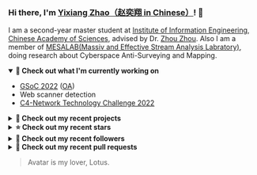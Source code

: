 ### Hi there, I'm [Yixiang Zhao（赵奕翔 in Chinese）](https://seriouszyx.github.io/homepage/)! 👋 

I am a second-year master student at [Institute of Information Engineering](http://www.iie.ac.cn/), [Chinese Academy of Sciences](https://www.cas.cn/), advised by Dr. [Zhou Zhou](http://people.ucas.edu.cn/~zhouzhou). Also I am a member of [MESALAB(Massiv and Effective Stream Analysis Labratory)](http://mesalab.cn/), doing research about Cyberspace Anti-Surveying and Mapping.

<details open>
  <summary><strong>🔭 Check out what I'm currently working on</strong></summary>
  
  - [GSoC 2022](https://summerofcode.withgoogle.com/programs/2022/projects/ev4TPeRU) ([OA](https://gsoc.casbin.org/))
  - Web scanner detection
  - [C4-Network Technology Challenge 2022](http://net.c4best.cn/)
</details>

<details>
  <summary><strong>🌱 Check out my recent projects</strong></summary>
  
  - [seriouszyx/hexo-theme-star](https://github.com/seriouszyx/hexo-theme-star) - A clean and minimalist theme for Hexo
  - [seriouszyx/maven-release-example](https://github.com/seriouszyx/maven-release-example) - 
  - [seriouszyx/UCAS-NLP-Course](https://github.com/seriouszyx/UCAS-NLP-Course) - 
  - [seriouszyx/ScannerRecognition](https://github.com/seriouszyx/ScannerRecognition) - 网络扫描探测工具的分析与识别（Zmap | Angry IP Scanner | Masscan）
  - [seriouszyx/Load-Balance-Papers](https://github.com/seriouszyx/Load-Balance-Papers) - List of awesome papers about load balancing in mobile ad hoc networks
</details>

<details>
  <summary><strong>⭐ Check out my recent stars</strong></summary>

  
  - [tensorchord/envd](https://github.com/tensorchord/envd) - 🏕️ Development environment for machine learning (5 days ago)
  - [inetrg/spoki](https://github.com/inetrg/spoki) - Artifacts of the USENIX Security 2022 paper &#34;Spoki: Unveiling a New Wave of Scanners through a Reactive Network Telescope&#34; (3 weeks ago)
  - [apache/incubator-shenyu](https://github.com/apache/incubator-shenyu) - Apache ShenYu is a Java native API Gateway for service proxy, protocol conversion and API governance. (3 months ago)
  - [apache/inlong](https://github.com/apache/inlong) - Apache InLong - a one-stop integration framework for massive data (3 months ago)
  - [alibaba/ilogtail](https://github.com/alibaba/ilogtail) - The Lightweight Data Collector of SLS in Alibaba Cloud (4 months ago)
</details>

<details>
  <summary><strong>👯 Check out my recent followers</strong></summary>
  
  - [waltcow](https://github.com/waltcow)
  - [EasonXeu](https://github.com/EasonXeu)
  - [Madhan-Kumar-N](https://github.com/Madhan-Kumar-N)
  - [Kayla1026](https://github.com/Kayla1026)
  - [yimikao](https://github.com/yimikao)
</details>

<details>
  <summary><strong>🔨 Check out my recent pull requests</strong></summary>
  
  - [fix: crowdin kept deleting translations](https://github.com/casdoor/casdoor/pull/843) on [casdoor/casdoor](https://github.com/casdoor/casdoor) (1 day ago)
  - [feat: update saml idp docs for keycloak](https://github.com/casdoor/casdoor-website/pull/231) on [casdoor/casdoor-website](https://github.com/casdoor/casdoor-website) (2 days ago)
  - [feat: support casdoor as saml idp to connect keycloak](https://github.com/casdoor/casdoor/pull/832) on [casdoor/casdoor](https://github.com/casdoor/casdoor) (4 days ago)
  - [Fix the version of libtrace in setup.sh](https://github.com/inetrg/spoki/pull/3) on [inetrg/spoki](https://github.com/inetrg/spoki) (1 week ago)
  - [fix: encryption without salt](https://github.com/casdoor/casdoor/pull/821) on [casdoor/casdoor](https://github.com/casdoor/casdoor) (1 week ago)
</details>

> Avatar is my lover, Lotus.





